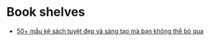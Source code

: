 # Book shelves
- [50+ mẫu kệ sách tuyệt đẹp và sáng tạo mà bạn không thể bỏ qua](https://homeoffice.com.vn/mau-ke-sach-dep-va-sang-tao.html)
